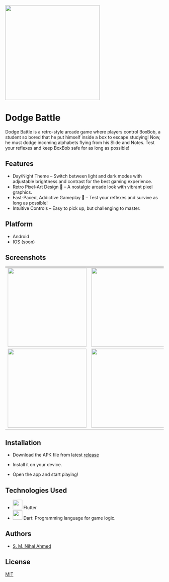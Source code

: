 <img src="https://github.com/user-attachments/assets/60ed4b50-8815-4eb6-aa1f-5b2e8fba2f3a" width="300">


# Dodge Battle

Dodge Battle is a retro-style arcade game where players control BoxBob, a student so bored that he put himself inside a box to escape studying! Now, he must dodge incoming alphabets flying from his Slide and Notes. Test your reflexes and keep BoxBob safe for as long as possible!

## Features
- Day/Night Theme – Switch between light and dark modes with adjustable brightness and contrast for the best gaming experience.
- Retro Pixel-Art Design 🎨 – A nostalgic arcade look with vibrant pixel graphics.
- Fast-Paced, Addictive Gameplay 🚀 – Test your reflexes and survive as long as possible!
- Intuitive Controls – Easy to pick up, but challenging to master.


## Platform
- Android
- IOS (soon)


## Screenshots

<table>
  <tr>
    <td><img src="https://github.com/user-attachments/assets/16ae0d58-ce4c-469f-b247-859fe79c54c9" width="250"></td>
    <td><img src="https://github.com/user-attachments/assets/c124e6b7-4b69-4f37-8bc2-08fd0e357f08" width="250"></td>
  </tr>
  <tr>
    <td><img src="https://github.com/user-attachments/assets/c0fa49cb-3a0d-4f12-99e4-7a5c146c00f0" width="250"></td>
    <td><img src="https://github.com/user-attachments/assets/e71d4773-3e69-406d-b882-009ad85feedb" width="250"></td>
  </tr>
</table>


## Installation

- Download the APK file from latest [release](https://github.com/nihal4/Dodge_Master/releases/tag/Dodge_Master_v1.0.1)

- Install it on your device.

- Open the app and start playing!



## Technologies Used
- <img src="https://github.com/user-attachments/assets/a9bd2e4a-b2d6-43f2-8d0f-3edb6a27a2cc" width="30"> Flutter 
- <img src="https://github.com/user-attachments/assets/6c87fbc0-28cf-45b3-baef-6a5fe3a6ae27" width="30">  Dart: Programming language for game logic.

## Authors
- [S. M. Nihal Ahmed](https://github.com/nihal4)


## License

[MIT](https://choosealicense.com/licenses/mit/)


